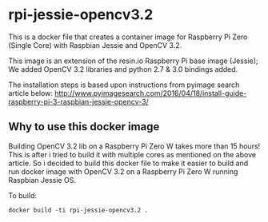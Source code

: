 # rpi-jessie-opencv3.2

This is a docker file that creates a container image for Raspberry Pi Zero (Single Core) with Raspbian Jessie and OpenCV 3.2.


This image is an extension of the resin.io Raspberry Pi base image (Jessie); We added OpenCV 3.2 libraries and python 2.7 & 3.0 bindings added. 

The installation steps is based upon instructions from pyimage search article below:
http://www.pyimagesearch.com/2016/04/18/install-guide-raspberry-pi-3-raspbian-jessie-opencv-3/


## Why to use this docker image
Building OpenCV 3.2 lib on a Raspberry Pi Zero W takes more than 15 hours! This is after i tried to build it with multiple cores as mentioned on the above article. So i decided to build this docker file to make it easier to build and run docker image with OpenCV 3.2 on a Raspberry Pi Zero W running Raspbian Jessie OS.


To build:

    docker build -ti rpi-jessie-opencv3.2 .
